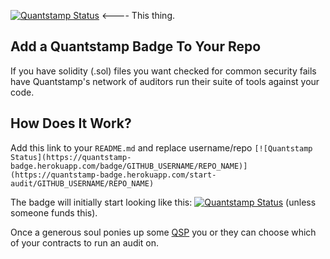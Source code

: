 [![Quantstamp Status](https://quantstamp-badge.herokuapp.com/badge/ubien/quantstampbadge)](https://quantstamp-badge.herokuapp.com/start-audit/ubien/quantstampbadge)  <---- This thing.

## Add a Quantstamp Badge To Your Repo
If you have solidity (.sol) files you want checked for common security fails have Quantstamp's network of auditors run their suite of tools against your code.

## How Does It Work?
Add this link to your `README.md` and replace username/repo
```[![Quantstamp Status](https://quantstamp-badge.herokuapp.com/badge/GITHUB_USERNAME/REPO_NAME)](https://quantstamp-badge.herokuapp.com/start-audit/GITHUB_USERNAME/REPO_NAME)```

The badge will initially start looking like this:
[![Quantstamp Status](https://quantstamp-badge.herokuapp.com/badge/cryptocopycats/awesome-cryptokitties)](https://quantstamp-badge.herokuapp.com/start-audit/cryptocopycats/awesome-cryptokitties) (unless someone funds this).

Once a generous soul ponies up some [QSP](https://coinmarketcap.com/currencies/quantstamp/) you or they can choose which of your contracts to run an audit on.
